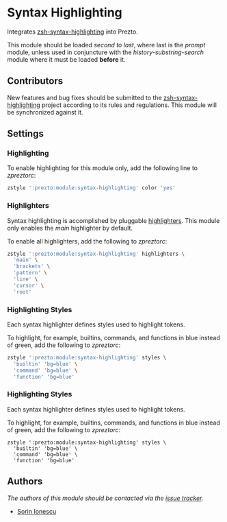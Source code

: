 Syntax Highlighting
===================

Integrates [zsh-syntax-highlighting][1] into Prezto.

This module should be loaded *second to last*, where last is the *prompt*
module, unless used in conjuncture with the *history-substring-search* module
where it must be loaded **before** it.

Contributors
------------

New features and bug fixes should be submitted to the
[zsh-syntax-highlighting][1] project according to its rules and regulations.
This module will be synchronized against it.

Settings
--------

### Highlighting

To enable highlighting for this module only, add the following line to
*zpreztorc*:

```sh
zstyle ':prezto:module:syntax-highlighting' color 'yes'
```

### Highlighters

Syntax highlighting is accomplished by pluggable [highlighters][2]. This module
only enables the *main* highlighter by default.

To enable all highlighters, add the following to *zpreztorc*:

```sh
zstyle ':prezto:module:syntax-highlighting' highlighters \
  'main' \
  'brackets' \
  'pattern' \
  'line' \
  'cursor' \
  'root'
```

### Highlighting Styles

Each syntax highlighter defines styles used to highlight tokens.

To highlight, for example, builtins, commands, and functions in blue instead of
green, add the following to *zpreztorc*:

```sh
zstyle ':prezto:module:syntax-highlighting' styles \
  'builtin' 'bg=blue' \
  'command' 'bg=blue' \
  'function' 'bg=blue'
```

### Highlighting Styles

Each syntax highlighter defines styles used to highlight tokens.

To highlight, for example, builtins, commands, and functions in blue instead of
green, add the following to *zpreztorc*:

    zstyle ':prezto:module:syntax-highlighting' styles \
      'builtin' 'bg=blue' \
      'command' 'bg=blue' \
      'function' 'bg=blue'

Authors
-------

*The authors of this module should be contacted via the [issue tracker][3].*

  - [Sorin Ionescu](https://github.com/sorin-ionescu)

[1]: https://github.com/zsh-users/zsh-syntax-highlighting
[2]: https://github.com/zsh-users/zsh-syntax-highlighting/tree/master/highlighters
[3]: https://github.com/sorin-ionescu/prezto/issues
